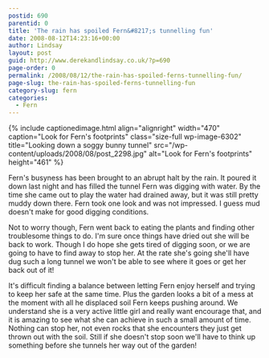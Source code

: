 ```yaml
---
postid: 690
parentid: 0
title: 'The rain has spoiled Fern&#8217;s tunnelling fun'
date: 2008-08-12T14:23:16+00:00
author: Lindsay
layout: post
guid: http://www.derekandlindsay.co.uk/?p=690
page-order: 0
permalink: /2008/08/12/the-rain-has-spoiled-ferns-tunnelling-fun/
page-slug: the-rain-has-spoiled-ferns-tunnelling-fun
category-slug: fern
categories:
  - Fern
---
```

{% include captionedimage.html align="alignright" width="470" caption="Look for Fern's footprints" class="size-full wp-image-6302" title="Looking down a soggy bunny tunnel" src="/wp-content/uploads/2008/08/post_2298.jpg" alt="Look for Fern's footprints" height="461" %} 

Fern's busyness has been brought to an abrupt halt by the rain. It poured it down last night and has filled the tunnel Fern was digging with water. By the time she came out to play the water had drained away, but it was still pretty muddy down there. Fern took one look and was not impressed. I guess mud doesn't make for good digging conditions.

Not to worry though, Fern went back to eating the plants and finding other troublesome things to do. I'm sure once things have dried out she will be back to work. Though I do hope she gets tired of digging soon, or we are going to have to find away to stop her. At the rate she's going she'll have dug such a long tunnel we won't be able to see where it goes or get her back out of it!

It's difficult finding a balance between letting Fern enjoy herself and trying to keep her safe at the same time. Plus the garden looks a bit of a mess at the moment with all he displaced soil Fern keeps pushing around. We understand she is a very active little girl and really want encourage that, and it is amazing to see what she can achieve in such a small amount of time. Nothing can stop her, not even rocks that she encounters they just get thrown out with the soil. Still if she doesn't stop soon we'll have to think up something before she tunnels her way out of the garden!